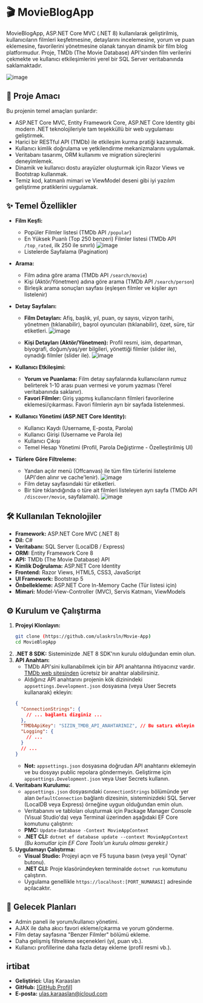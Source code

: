 # 🎬 MovieBlogApp

MovieBlogApp, ASP.NET Core MVC (.NET 8) kullanılarak geliştirilmiş, kullanıcıların filmleri keşfetmesine, detaylarını incelemesine, yorum ve puan eklemesine, favorilerini yönetmesine olanak tanıyan dinamik bir film blog platformudur. Proje, TMDb (The Movie Database) API'sinden film verilerini çekmekte ve kullanıcı etkileşimlerini yerel bir SQL Server veritabanında saklamaktadır.

![image](https://github.com/user-attachments/assets/ff30885e-9a65-47c2-81df-003eb0fabb1a)

## 🚀 Proje Amacı

Bu projenin temel amaçları şunlardır:

*   ASP.NET Core MVC, Entity Framework Core, ASP.NET Core Identity gibi modern .NET teknolojileriyle tam teşekküllü bir web uygulaması geliştirmek.
*   Harici bir RESTful API (TMDb) ile etkileşim kurma pratiği kazanmak.
*   Kullanıcı kimlik doğrulama ve yetkilendirme mekanizmalarını uygulamak.
*   Veritabanı tasarımı, ORM kullanımı ve migration süreçlerini deneyimlemek.
*   Dinamik ve kullanıcı dostu arayüzler oluşturmak için Razor Views ve Bootstrap kullanmak.
*   Temiz kod, katmanlı mimari ve ViewModel deseni gibi iyi yazılım geliştirme pratiklerini uygulamak.

## ✨ Temel Özellikler

*   **Film Keşfi:**
    *   Popüler Filmler listesi (TMDb API `/popular`)
    *   En Yüksek Puanlı (Top 250 benzeri) Filmler listesi (TMDb API `/top_rated`, ilk 250 ile sınırlı)
      ![image](https://github.com/user-attachments/assets/9753e4c7-a85e-4568-a079-2972ad7ccb85)
    *   Listelerde Sayfalama (Pagination)
*   **Arama:**
    *   Film adına göre arama (TMDb API `/search/movie`)
    *   Kişi (Aktör/Yönetmen) adına göre arama (TMDb API `/search/person`)
    *   Birleşik arama sonuçları sayfası (eşleşen filmler ve kişiler ayrı listelenir)
*   **Detay Sayfaları:**
    *   **Film Detayları:** Afiş, başlık, yıl, puan, oy sayısı, vizyon tarihi, yönetmen (tıklanabilir), başrol oyuncuları (tıklanabilir), özet, süre, tür etiketleri.
      ![image](https://github.com/user-attachments/assets/14dc0229-d08d-42af-b9bd-6851688d9c4c)

    *   **Kişi Detayları (Aktör/Yönetmen):** Profil resmi, isim, departman, biyografi, doğum/yaş/yer bilgileri, yönettiği filmler (slider ile), oynadığı filmler (slider ile).
      ![image](https://github.com/user-attachments/assets/cd724c22-6859-4e8b-ba4f-88dbe11fd4d7)

*   **Kullanıcı Etkileşimi:**
    *   **Yorum ve Puanlama:** Film detay sayfalarında kullanıcıların rumuz belirterek 1-10 arası puan vermesi ve yorum yazması (Yerel veritabanında saklanır).
    *   **Favori Filmler:** Giriş yapmış kullanıcıların filmleri favorilerine eklemesi/çıkarması. Favori filmlerin ayrı bir sayfada listelenmesi.
*   **Kullanıcı Yönetimi (ASP.NET Core Identity):**
    *   Kullanıcı Kaydı (Username, E-posta, Parola)
    *   Kullanıcı Girişi (Username ve Parola ile)
    *   Kullanıcı Çıkışı
    *   Temel Hesap Yönetimi (Profil, Parola Değiştirme - Özelleştirilmiş UI)
*   **Türlere Göre Filtreleme:**
    *   Yandan açılır menü (Offcanvas) ile tüm film türlerini listeleme (API'den alınır ve cache'lenir).
       ![image](https://github.com/user-attachments/assets/bce0fc70-05c7-43bf-b2bf-7389ffa3a70a)
    *   Film detay sayfasındaki tür etiketleri.
    *   Bir türe tıklandığında o türe ait filmleri listeleyen ayrı sayfa (TMDb API `/discover/movie`, sayfalamalı).
      ![image](https://github.com/user-attachments/assets/be9d2678-45e1-4765-9774-5422855918b3)


## 🛠️ Kullanılan Teknolojiler

*   **Framework:** ASP.NET Core MVC (.NET 8)
*   **Dil:** C#
*   **Veritabanı:** SQL Server (LocalDB / Express)
*   **ORM:** Entity Framework Core 8
*   **API:** TMDb (The Movie Database) API
*   **Kimlik Doğrulama:** ASP.NET Core Identity
*   **Frontend:** Razor Views, HTML5, CSS3, JavaScript
*   **UI Framework:** Bootstrap 5
*   **Önbellekleme:** ASP.NET Core In-Memory Cache (Tür listesi için)
*   **Mimari:** Model-View-Controller (MVC), Servis Katmanı, ViewModels

## ⚙️ Kurulum ve Çalıştırma

1.  **Projeyi Klonlayın:**
    ```bash
    git clone (https://github.com/ulaskrsln/Movie-App)
    cd MovieBlogApp
    ```
2.  **.NET 8 SDK:** Sisteminizde .NET 8 SDK'nın kurulu olduğundan emin olun.
3.  **API Anahtarı:**
    *   TMDb API'sini kullanabilmek için bir API anahtarına ihtiyacınız vardır. [TMDb web sitesinden](https://www.themoviedb.org/settings/api) ücretsiz bir anahtar alabilirsiniz.
    *   Aldığınız API anahtarını projenin kök dizinindeki `appsettings.Development.json` dosyasına (veya User Secrets kullanarak) ekleyin:
      ```json
      {
        "ConnectionStrings": {
          // ... bağlantı dizginiz ...
        },
        "TMDbApiKey": "SIZIN_TMDB_API_ANAHTARINIZ", // Bu satırı ekleyin
        "Logging": {
          // ...
        }
        // ...
      }
      ```
    *   **Not:** `appsettings.json` dosyasına doğrudan API anahtarını eklemeyin ve bu dosyayı public repolara göndermeyin. Geliştirme için `appsettings.Development.json` veya User Secrets kullanın.
4.  **Veritabanı Kurulumu:**
    *   `appsettings.json` dosyasındaki `ConnectionStrings` bölümünde yer alan `DefaultConnection` bağlantı dizesinin, sisteminizdeki SQL Server (LocalDB veya Express) örneğine uygun olduğundan emin olun.
    *   Veritabanını ve tabloları oluşturmak için Package Manager Console (Visual Studio'da) veya Terminal üzerinden aşağıdaki EF Core komutunu çalıştırın:
      *   **PMC:** `Update-Database -Context MovieAppContext`
      *   **.NET CLI:** `dotnet ef database update --context MovieAppContext`
      *(Bu komutlar için EF Core Tools'un kurulu olması gerekir.)*
5.  **Uygulamayı Çalıştırma:**
    *   **Visual Studio:** Projeyi açın ve F5 tuşuna basın (veya yeşil 'Oynat' butonu).
    *   **.NET CLI:** Proje klasöründeyken terminalde `dotnet run` komutunu çalıştırın.
    *   Uygulama genellikle `https://localhost:[PORT_NUMARASI]` adresinde açılacaktır.

## 🔮 Gelecek Planları

*   Admin paneli ile yorum/kullanıcı yönetimi.
*   AJAX ile daha akıcı favori ekleme/çıkarma ve yorum gönderme.
*   Film detay sayfasına "Benzer Filmler" bölümü ekleme.
*   Daha gelişmiş filtreleme seçenekleri (yıl, puan vb.).
*   Kullanıcı profillerine daha fazla detay ekleme (profil resmi vb.).

## irtibat

*   **Geliştirici:** Ulaş Karaaslan
*   **GitHub:** [[GitHub Profil]](https://github.com/ulaskrsln)
*   **E-posta:** ulas.karaaslan@icloud.com

